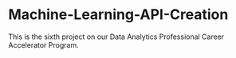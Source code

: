 # Machine-Learning-API-Creation
This is the sixth project on our Data Analytics Professional Career Accelerator Program.
